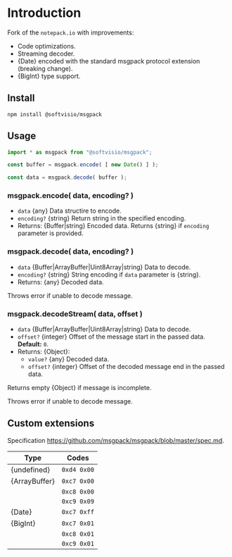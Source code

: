 # Introduction

Fork of the `notepack.io` with improvements:

- Code optimizations.
- Streaming decoder.
- {Date} encoded with the standard msgpack protocol extension (breaking change).
- {BigInt} type support.

## Install

```shell
npm install @softvisio/msgpack
```

## Usage

```javascript
import * as msgpack from "@softvisio/msgpack";

const buffer = msgpack.encode( [ new Date() ] );

const data = msgpack.decode( buffer );
```

### msgpack.encode( data, encoding? )

- `data` {any} Data structire to encode.
- `encoding?` {string} Return string in the specified encoding.
- Returns: {Buffer|string} Encoded data. Returns {string} if `encoding` parameter is provided.

### msgpack.decode( data, encoding? )

- `data` {Buffer|ArrayBuffer|Uint8Array|string} Data to decode.
- `encoding?` {string} String encoding if `data` parameter is {string}.
- Returns: {any} Decoded data.

Throws error if unable to decode message.

### msgpack.decodeStream( data, offset )

- `data` {Buffer|ArrayBuffer|Uint8Array|string} Data to decode.
- `offset?` {integer} Offset of the message start in the passed data. **Default:** `0`.
- Returns: {Object}:
    - `value?` {any} Decoded data.
    - `offset?` {integer} Offset of the decoded message end in the passed data.

Returns empty {Object} if message is incomplete.

Throws error if unable to decode message.

## Custom extensions

Specification <https://github.com/msgpack/msgpack/blob/master/spec.md>.

| Type          | Codes       |
| ------------- | ----------- |
| {undefined}   | `0xd4 0x00` |
| {ArrayBuffer} | `0xc7 0x00` |
|               | `0xc8 0x00` |
|               | `0xc9 0x09` |
| {Date}        | `0xc7 0xff` |
| {BigInt}      | `0xc7 0x01` |
|               | `0xc8 0x01` |
|               | `0xc9 0x01` |
